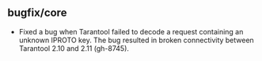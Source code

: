 ## bugfix/core

* Fixed a bug when Tarantool failed to decode a request containing an unknown
  IPROTO key. The bug resulted in broken connectivity between Tarantool 2.10
  and 2.11 (gh-8745).

